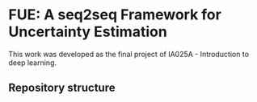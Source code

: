 # FUE: A seq2seq Framework for Uncertainty Estimation

This work was developed as the final project of IA025A - Introduction to deep learning.

## Repository structure

